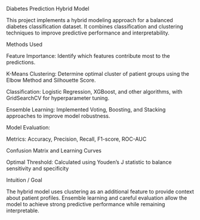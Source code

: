 Diabetes Prediction Hybrid Model

This project implements a hybrid modeling approach for a balanced diabetes classification dataset. It combines classification and clustering techniques to improve predictive performance and interpretability.

Methods Used

Feature Importance: Identify which features contribute most to the predictions.

K-Means Clustering: Determine optimal cluster of patient groups using the Elbow Method and Silhouette Score.

Classification: Logistic Regression, XGBoost, and other algorithms, with GridSearchCV for hyperparameter tuning.

Ensemble Learning: Implemented Voting, Boosting, and Stacking approaches to improve model robustness.

Model Evaluation:

Metrics: Accuracy, Precision, Recall, F1-score, ROC-AUC

Confusion Matrix and Learning Curves

Optimal Threshold: Calculated using Youden’s J statistic to balance sensitivity and specificity

Intuition / Goal

The hybrid model uses clustering as an additional feature to provide context about patient profiles. Ensemble learning and careful evaluation allow the model to achieve strong predictive performance while remaining interpretable.


